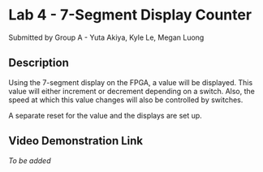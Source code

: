 # Lab 4 - 7-Segment Display Counter
Submitted by Group A - Yuta Akiya, Kyle Le, Megan Luong

## Description
Using the 7-segment display on the FPGA, a value will be displayed. This value will either increment or decrement depending on a switch. Also, the speed at which this value changes will also be controlled by switches.

A separate reset for the value and the displays are set up.

## Video Demonstration Link
*To be added*
